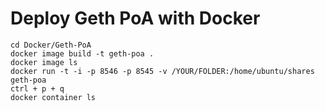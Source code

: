 # Deploy Geth PoA with Docker
```shell
cd Docker/Geth-PoA
docker image build -t geth-poa .
docker image ls
docker run -t -i -p 8546 -p 8545 -v /YOUR/FOLDER:/home/ubuntu/shares geth-poa
ctrl + p + q
docker container ls
```
